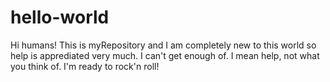 # hello-world
Hi humans! This is myRepository and I am completely new to this world so help is apprediated very much. I can't get enough of. I mean help, not what you think of. 
I'm ready to rock'n roll! 
